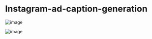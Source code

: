 # Instagram-ad-caption-generation

![image](https://github.com/geeeeenccc/Instagram-ad-caption-generation/assets/101811004/0030930e-94cb-4251-820d-575a20f42121)


![image](https://github.com/geeeeenccc/Instagram-ad-caption-generation/assets/101811004/6a35a7c3-32f3-4430-b687-868b1b3f06cf)


